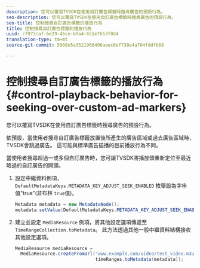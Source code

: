 ```yaml
---
description: 您可以覆寫TVSDK在使用自訂廣告標籤時搜尋廣告的預設行為。
seo-description: 您可以覆寫TVSDK在使用自訂廣告標籤時搜尋廣告的預設行為。
seo-title: 控制搜尋自訂廣告標籤的播放行為
title: 控制搜尋自訂廣告標籤的播放行為
uuid: cf973caf-be29-46ce-bfa4-651e7653f8d4
translation-type: tm+mt
source-git-commit: 5908e5a3521966496aeec0ef730e4a704fddfb68

---
```



# 控制搜尋自訂廣告標籤的播放行為{#control-playback-behavior-for-seeking-over-custom-ad-markers}

您可以覆寫TVSDK在使用自訂廣告標籤時搜尋廣告的預設行為。

依預設，當使用者搜尋自訂廣告標籤放置後所產生的廣告區域或過去廣告區域時，TVSDK會跳過廣告。 這可能與標準廣告插播的目前播放行為不同。

當使用者搜尋超過一或多個自訂廣告時，您可讓TVSDK將播放頭重新定位至最近略過的自訂廣告的開頭。

1. 設定中繼資料例項， `DefaultMetadataKeys.METADATA_KEY_ADJUST_SEEK_ENABLED` 枚舉設為字串值&quot;true&quot;(非布林 `true`值)。

   ```java
   Metadata metadata = new MetadataNode(); 
   metadata.setValue(DefaultMetadataKeys.METADATA_KEY_ADJUST_SEEK_ENABLED.getValue(),"true");
   ```

1. 建立並設定 `MediaResource` 例項，將其他設定選項傳遞至 `TimeRangeCollection.toMetadata`。 此方法透過其他一般中繼資料結構接收其他設定選項。

   ```java
   MediaResource mediaResource =  
     MediaResource.createFromUrl("www.example.com/video/test_video.m3u8", 
                                 timeRanges.toMetadata(metadata));
   ```

